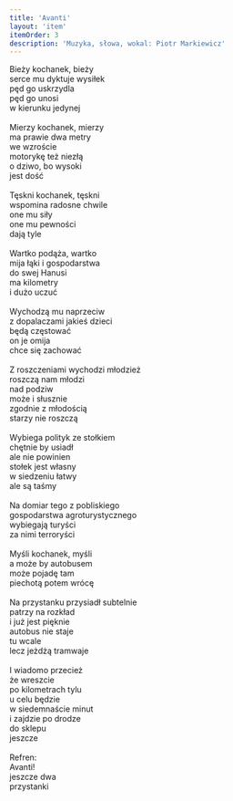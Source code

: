 ```yaml
---
title: 'Avanti'
layout: 'item'
itemOrder: 3
description: 'Muzyka, słowa, wokal: Piotr Markiewicz'
---
```


Bieży kochanek, bieży<br/>
serce mu dyktuje wysiłek<br/>
pęd go uskrzydla<br/>
pęd go unosi<br/>
w kierunku jedynej<br/>
<br/>
Mierzy kochanek, mierzy<br/>
ma prawie dwa metry<br/>
we wzroście<br/>
motorykę też niezłą<br/>
o dziwo, bo wysoki<br/>
jest dość<br/>
<br/>
Tęskni kochanek, tęskni<br/>
wspomina radosne chwile<br/>
one mu siły<br/>
one mu pewności<br/>
dają tyle<br/>
<br/>
Wartko podąża, wartko<br/>
mija łąki i gospodarstwa<br/>
do swej Hanusi<br/>
ma kilometry<br/>
i dużo uczuć<br/>
<br/>
Wychodzą mu naprzeciw<br/>
z dopalaczami jakieś dzieci<br/>
będą częstować<br/>
on je omija<br/>
chce się zachować<br/>
<br/>
Z roszczeniami wychodzi młodzież<br/>
roszczą nam młodzi<br/>
nad podziw<br/>
może i słusznie<br/>
zgodnie z młodością<br/>
starzy nie roszczą<br/>
<br/>
Wybiega polityk ze stołkiem<br/>
chętnie by usiadł<br/>
ale nie powinien<br/>
stołek jest własny<br/>
w siedzeniu łatwy<br/>
ale są taśmy<br/>
<br/>
Na domiar tego z pobliskiego<br/>
gospodarstwa agroturystycznego<br/>
wybiegają turyści<br/>
za nimi terroryści<br/>
<br/>
Myśli kochanek, myśli<br/>
a może by autobusem<br/>
może pojadę tam<br/>
piechotą potem wrócę<br/>
<br/>
Na przystanku przysiadł subtelnie<br/>
patrzy na rozkład<br/>
i już jest pięknie<br/>
autobus nie staje<br/>
tu wcale<br/>
lecz jeżdżą tramwaje<br/>
<br/>
I wiadomo przecież<br/>
że wreszcie<br/>
po kilometrach tylu<br/>
u celu będzie<br/>
w siedemnaście minut<br/>
i zajdzie po drodze<br/>
do sklepu<br/>
jeszcze<br/>
<br/>
Refren:<br/>
Avanti!<br/>
jeszcze dwa<br/>
przystanki
